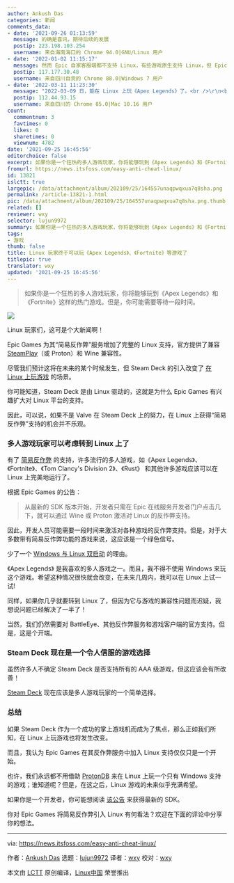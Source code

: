 ```yaml
---
author: Ankush Das
categories: 新闻
comments_data:
- date: '2021-09-26 01:13:59'
  message: 的确是喜讯，期待后续的发展
  postip: 223.198.103.254
  username: 来自海南海口的 Chrome 94.0|GNU/Linux 用户
- date: '2022-01-02 11:15:17'
  message: 然而 Epic 自家客服端都不支持 Linux，有些游戏原生支持 Linux，但 Epic 中也没有提供下载选项。
  postip: 117.177.30.48
  username: 来自四川自贡的 Chrome 88.0|Windows 7 用户
- date: '2022-03-11 11:23:30'
  message: "2022-03-09 日，能在 Linux 上玩《Apex Legends》了。<br />\r\n<br />\r\n消息来源：news.itsfoss.com/apex-legends-steam-deck-verified/"
  postip: 112.44.93.15
  username: 来自四川的 Chrome 85.0|Mac 10.16 用户
count:
  commentnum: 3
  favtimes: 0
  likes: 0
  sharetimes: 0
  viewnum: 4782
date: '2021-09-25 16:45:56'
editorchoice: false
excerpt: 如果你是一个狂热的多人游戏玩家，你将能够玩到《Apex Legends》和《Fortnite》这样的热门游戏。但是，你可能需要等待一段时间。
fromurl: https://news.itsfoss.com/easy-anti-cheat-linux/
id: 13821
islctt: true
largepic: /data/attachment/album/202109/25/164557unaqpwqxua7q8sha.png
permalink: /article-13821-1.html
pic: /data/attachment/album/202109/25/164557unaqpwqxua7q8sha.png.thumb.jpg
related: []
reviewer: wxy
selector: lujun9972
summary: 如果你是一个狂热的多人游戏玩家，你将能够玩到《Apex Legends》和《Fortnite》这样的热门游戏。但是，你可能需要等待一段时间。
tags:
- 游戏
thumb: false
title: Linux 玩家终于可以玩《Apex Legends》、《Fortnite》等游戏了
titlepic: true
translator: wxy
updated: '2021-09-25 16:45:56'
---
```



> 
> 如果你是一个狂热的多人游戏玩家，你将能够玩到《Apex Legends》和《Fortnite》这样的热门游戏。但是，你可能需要等待一段时间。
> 
> 
> 


![](/data/attachment/album/202109/25/164557unaqpwqxua7q8sha.png)


Linux 玩家们，这可是个大新闻啊！


Epic Games 为其“简易反作弊”服务增加了完整的 Linux 支持，官方提供了兼容 [SteamPlay](https://itsfoss.com/steam-play/)（或 Proton）和 Wine 兼容性。


尽管我们预计这将在未来的某个时候发生，但 Steam Deck 的引入改变了 [在 Linux 上玩游戏](https://itsfoss.com/linux-gaming-guide/) 的场景。


你可能知道，Steam Deck 是由 Linux 驱动的，这就是为什么 Epic Games 有兴趣扩大对 Linux 平台的支持。


因此，可以说，如果不是 Valve 在 Steam Deck 上的努力，在 Linux 上获得“简易反作弊”支持的机会并不乐观。


### 多人游戏玩家可以考虑转到 Linux 上了


有了 [简易反作弊](https://www.easy.ac/en-us/) 的支持，许多流行的多人游戏，如《Apex Legends》、《Fortnite》、《Tom Clancy's Division 2》、《Rust》 和其他许多游戏应该可以在 Linux 上完美地运行了。


根据 Epic Games 的公告：



> 
> 从最新的 SDK 版本开始，开发者只需在 Epic 在线服务开发者门户点击几下，就可以通过 Wine 或 Proton 激活对 Linux 的反作弊支持。
> 
> 
> 


因此，开发人员可能需要一段时间来激活对各种游戏的反作弊支持。但是，对于大多数带有简易反作弊功能的游戏来说，这应该是一个绿色信号。


少了一个 [Windows 与 Linux 双启动](https://itsfoss.com/install-ubuntu-1404-dual-boot-mode-windows-8-81-uefi/) 的理由。


《Apex Legends》 是我喜欢的多人游戏之一。而且，我不得不使用 Windows 来玩这个游戏。希望这种情况很快就会改变，在未来几周内，我可以在 Linux 上试一试!


同样，如果你几乎就要转到 Linux 了，但因为它与游戏的兼容性问题而迟疑，我想说问题已经解决了一半了！


当然，我们仍然需要对 BattleEye、其他反作弊服务和游戏客户端的官方支持。但是，这是个开端。


### Steam Deck 现在是一个令人信服的游戏选择


虽然许多人不确定 Steam Deck 是否支持所有的 AAA 级游戏，但这应该会有所改善！


[Steam Deck](https://www.steamdeck.com/en/) 现在应该是多人游戏玩家的一个简单选择。


### 总结


如果 Steam Deck 作为一个成功的掌上游戏机而成为了焦点，那么正如我们所知，在 Linux 上玩游戏也将发生改变。


而且，我认为 Epic Games 在其反作弊服务中加入 Linux 支持仅仅只是一个开始。


也许，我们永远都不用借助 [ProtonDB](https://www.protondb.com) 来在 Linux 上玩一个只有 Windows 支持的游戏；谁知道呢？但是，在这之后，Linux 游戏的未来似乎充满希望。


如果你是一个开发者，你可能想阅读 [该公告](https://dev.epicgames.com/en-US/news/epic-online-services-launches-anti-cheat-support-for-linux-mac-and-steam-deck) 来获得最新的 SDK。


你对 Epic Games 将简易反作弊引入 Linux 有何看法？欢迎在下面的评论中分享你的想法。




---


via: <https://news.itsfoss.com/easy-anti-cheat-linux/>


作者：[Ankush Das](https://news.itsfoss.com/author/ankush/) 选题：[lujun9972](https://github.com/lujun9972) 译者：[wxy](https://github.com/wxy) 校对：[wxy](https://github.com/wxy)


本文由 [LCTT](https://github.com/LCTT/TranslateProject) 原创编译，[Linux中国](https://linux.cn/) 荣誉推出